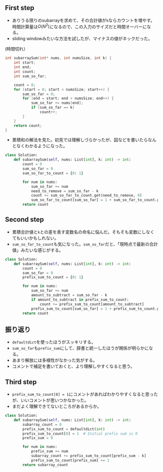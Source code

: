 ## First step

- ありうる限りのsubarrayを求めて、その合計値が`k`ならカウントを増やす。時間計算量は$O(N^2)$になるので、この入力のサイズだと時間オーバーになる。
- sliding windowみたいな方法を試したが、マイナスの値がネックだった。

(時間切れ）
```c
int subarraySum(int* nums, int numsSize, int k) {
    int start;
    int end;
    int count;
    int sum_so_far;

    count = 0;
    for (start = 0; start < numsSize; start++) {
        sum_so_far = 0;
        for (end = start; end < numsSize; end++) {
            sum_so_far += nums[end];
            if (sum_so_far == k)
                count++;
        }
    }
    return count;
}
```

- 累積和の解法を見た。初見では理解しづらかったが、図などを書いたらなんとなくわかるようになった。

```python
class Solution:
    def subarraySum(self, nums: List[int], k: int) -> int:
        count = 0
        sum_so_far = 0
        sum_so_far_to_count = {0: 1}

        for num in nums:
            sum_so_far += num
            need_to_remove = sum_so_far - k
            count += sum_so_far_to_count.get(need_to_remove, 0)
            sum_so_far_to_count[sum_so_far] = 1 + sum_so_far_to_count.get(sum_so_far, 0)
        return count
```

## Second step

- 累積合計値と`k`との差を表す変数名の命名に悩んだ。そもそも変数にしなくてもいいかもしれない。
- `sum_so_far_to_count`も気になった。`sum_so_far`だと、「現時点で最新の合計値」みたいな感じがする。

```python
class Solution:
    def subarraySum(self, nums: List[int], k: int) -> int:
        count = 0
        sum_so_far = 0
        prefix_sum_to_count = {0: 1}

        for num in nums:
            sum_so_far += num
            amount_to_subtract = sum_so_far - k
            if amount_to_subtract in prefix_sum_to_count:
                count += prefix_sum_to_count[amount_to_subtract]
            prefix_sum_to_count[sum_so_far] = 1 + prefix_sum_to_count.get(sum_so_far, 0)
        return count
```

## 振り返り

- `defaultdict`を使ったほうがスッキリする。
- `sum_so_far`も`prefix_sum`にして、辞書と統一したほうが関係が明らかになる。
- あまり解放には多様性がなかった気がする。
- コメントで補足を書いておくと、より理解しやすくなると思う。

## Third step

- `prefix_sum_to_count[0] = 1`にコメントがあればわかりやすくなると思ったが、いいコメントが思いつかなかった。
- まだよく理解できてないところがあるからか。

```python
class Solution:
    def subarraySum(self, nums: List[int], k: int) -> int:
        subarray_count = 0
        prefix_sum_to_count = defaultdict(int)
        prefix_sum_to_count[0] = 1  # Initial prefix sum is 0
        prefix_sum = 0

        for num in nums:
            prefix_sum += num
            subarray_count += prefix_sum_to_count[prefix_sum - k]
            prefix_sum_to_count[prefix_sum] += 1
        return subarray_count
```
